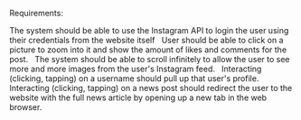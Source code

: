 Requirements: 

The system should be able to use the Instagram API to login the user using their credentials from the website itself 
 
User should be able to click on a picture to zoom into it and show the amount of likes and comments for the post. 
 
The system should be able to scroll infinitely to allow the user to see more and more images from the user's Instagram feed. 
 
Interacting (clicking, tapping) on a username should pull up that user's profile. 
 
Interacting (clicking, tapping) on a news post should redirect the user to the website with the full news article by opening up a new tab in the web browser. 
